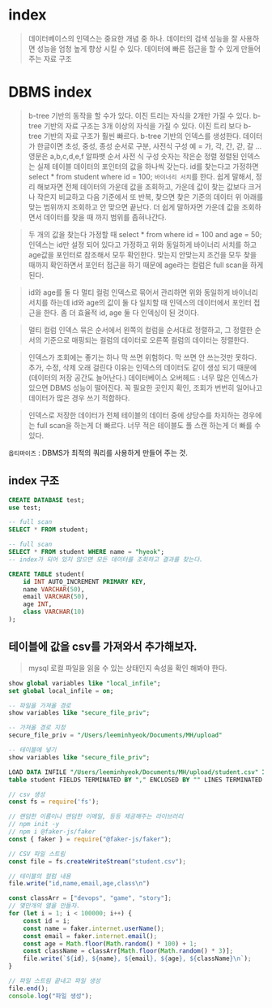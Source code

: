 # index
> 데이터베이스의 인덱스는 중요한 개념 중 하나.
> 데이터의 검색 성능을 잘 사용하면 성능을 엄청 높게 향상 시킬 수 있다.
> 데이터에 빠른 접근을 할 수 있게 만들어주는 자료 구조

# DBMS index
> b-tree 기반의 동작을 할 수가 있다.
> 이진 트리는 자식을 2개만 가질 수 있다.
> b-tree 기반의 자료 구조는 3개 이상의 자식을 가질 수 있다.
> 이진 트리 보다 b-tree 기반의 자료 구조가 훨씬 빠르다.
> b-tree 기반의 인덱스를 생성한다.
> 데이터가 한글이면 초성, 중성, 종성 순서로 구분, 사전식 구성
예 = 가, 각, 간, 갇, 갈 ...
> 영문은 a,b,c,d,e,f 알파뱃 순서 사전 식 구성
> 숫자는 작은순 정렬
> 정렬된 인덱스는 실제 테이블 데이터의 포인터의 값을 하나씩 갖는다.
> id를 찾는다고 가정하면 select * from student where id = 100;
> `바이너리 서치`를 한다.
> 쉽게 말해서, 정리 해보자면 전체 데이터의 가운데 값을 조회하고, 가운데 값이 찾는 값보다 크거나 작은지 비교하고 다음 기준에서 또 반복, 찾으면 찾은 기준의 데이터 위 아래를 맞는 범위까지 조회하고 안 맞으면 끝난다.
> 더 쉽게 말하자면 가운데 값을 조회하면서 데이터를 찾을 때 까지 범위를 좁혀나간다.

> 두 개의 값을 찾는다 가정할 때 select * from where id = 100 and age = 50;
> 인덱스는 id만 설정 되어 있다고 가정하고 위와 동일하게 바이너리 서치를 하고 age값을 포인터로 참조해서 모두 확인한다.
> 맞는지 안맞는지 조건을 모두 찾을 때까지 확인하면서 포인터 접근을 하기 때문에 age라는 컬럼은 full scan을 하게 된다.

> id와 age를 둘 다 멀티 컬럼 인덱스로 묶어서 관리하면
> 위와 동일하게 바이너리 서치를 하는데 id와 age의 값이 둘 다 일치할 때 인덱스의 데이터에서 포인터 접근을 한다.
> 좀 더 효율적 id, age 둘 다 인덱싱이 된 것이다.

> 멀티 컬럼 인덱스 묶은 순서에서 왼쪽의 컬럼을 순서대로 정렬하고, 그 정렬한 순서의 기준으로 매핑되는 컬럼의 데이터로 오른쪽 컬럼의 데이터는 정렬한다.

> 인덱스가 조회에는 좋기는 하나 막 쓰면 위험하다. 막 쓰면 안 쓰는것만 못하다.
> 추가, 수정, 삭제 오래 걸린다
> 이유는 인덱스의 데이터도 같이 생성 되기 때문에 (데이터의 저장 공간도 늘어난다.)
> 데이터베이스 오버헤드 : 너무 많은 인덱스가 있으면 DBMS 성능이 떨어진다.
> 꼭 필요한 곳인지 확인, 조회가 번번히 일어나고 데이터가 많은 경우 쓰기 적합하다.

> 인덱스로 저장한 데이터가 전체 테이블의 데이터 중에 상당수를 차지하는 경우에는 full scan을 하는게 더 빠르다.
> 너무 적은 테이블도 풀 스캔 하는게 더 빠를 수 있다.

`옵티마이즈` : DBMS가 최적의 쿼리를 사용하게 만들어 주는 것.
<!-- 이진 트리는 공부를 해야 한다. -->

## index 구조
```sql
CREATE DATABASE test;
use test;

-- full scan
SELECT * FROM student;

-- full scan
SELECT * FROM student WHERE name = "hyeok";
-- index가 되어 있지 않으면 모든 데이터를 조회하고 결과를 찾는다.

CREATE TABLE student(
    id INT AUTO_INCREMENT PRIMARY KEY,
    name VARCHAR(50),
    email VARCHAR(50),
    age INT,
    class VARCHAR(10)
);
```

## 테이블에 값을 csv를 가져와서 추가해보자.
> mysql 로컬 파일을 읽을 수 있는 상태인지 속성을 확인 해봐야 한다.
```sql
show global variables like "local_infile";
set global local_infile = on;

-- 파일을 가져올 경로
show variables like "secure_file_priv";

-- 가져올 경로 지정
secure_file_priv = "/Users/leeminhyeok/Documents/MH/upload"

-- 테이블에 넣기
show variables like "secure_file_priv";

LOAD DATA INFILE "/Users/leeminhyeok/Documents/MH/upload/student.csv" INTO
table student FIELDS TERMINATED BY "," ENCLOSED BY "" LINES TERMINATED BY "\n" IGNORE 1 ROWS;

```

```js
// csv 생성
const fs = require('fs');

// 랜덤한 이름이나 랜덤한 이메일, 등등 제공해주는 라이브러리
// npm init -y
// npm i @faker-js/faker
const { faker } = require("@faker-js/faker");

// CSV 파일 스트림
const file = fs.createWriteStream("student.csv");

// 테이블의 컬럼 내용
file.write("id,name,email,age,class\n")

const classArr = ["devops", "game", "story"];
// 몇만개의 열을 만들자.
for (let i = 1; i < 100000; i++) {
    const id = i;
    const name = faker.internet.userName();
    const email = faker.internet.email();
    const age = Math.floor(Math.random() * 100) + 1;
    const className = classArr[Math.floor(Math.random() * 3)];
    file.write(`${id}, ${name}, ${email}, ${age}, ${className}\n`);
}

// 파일 스트림 끝내고 파일 생성
file.end();
console.log("파일 생성");
```
